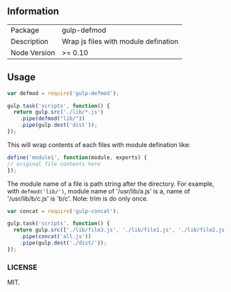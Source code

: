 ## Information

<table>
<tr>
<td>Package</td><td>gulp-defmod</td>
</tr>
<tr>
<td>Description</td>
<td>Wrap js files with module defination</td>
</tr>
<tr>
<td>Node Version</td>
<td>>= 0.10</td>
</tr>
</table>

## Usage

```js
var defmod = require('gulp-defmod');

gulp.task('scripts', function() {
  return gulp.src('./lib/*.js')
    .pipe(defmod("lib/"))
    .pipe(gulp.dest('dist'));
});
```

This will wrap contents of each files with module defination like:
```javascript
define('module1', function(module, exports) {
// original file contents here
});
```

The module name of a file is path string after the directory. For example, 
with `defmod('lib/')`, module name of '/usr/lib/a.js' is a, name of '/usr/lib/b/c.js' is 'b/c'. Note: trim is do only once.

```js
var concat = require('gulp-concat');

gulp.task('scripts', function() {
  return gulp.src(['./lib/file3.js', './lib/file1.js', './lib/file2.js'])
    .pipe(concat('all.js'))
    .pipe(gulp.dest('./dist/'));
});
```

### LICENSE 
MIT.
